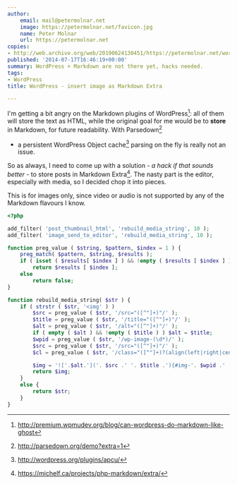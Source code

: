 ```yaml
---
author:
    email: mail@petermolnar.net
    image: https://petermolnar.net/favicon.jpg
    name: Peter Molnar
    url: https://petermolnar.net
copies:
- http://web.archive.org/web/20190624130451/https://petermolnar.net/wordpress-insert-image-as-markdown-extra/
published: '2014-07-17T16:46:19+00:00'
summary: WordPress + Markdown are not there yet, hacks needed.
tags:
- WordPress
title: WordPress - insert image as Markdown Extra

---
```


I'm getting a bit angry on the Markdown plugins of WordPress[^1]: all of
them will store the text as HTML, while the original goal for me would
be to **store** in Markdown, for future readability. With Parsedown[^2]
+ a persistent WordPress Object cache[^3] parsing on the fly is really
not an issue.

So as always, I need to come up with a solution - *a hack if that sounds
better* - to store posts in Markdown Extra[^4]. The nasty part is the
editor, especially with media, so I decided chop it into pieces.

This is for images only, since video or audio is not supported by any of
the Markdown flavours I know.

```php
<?php

add_filter( 'post_thumbnail_html', 'rebuild_media_string', 10 );
add_filter( 'image_send_to_editor', 'rebuild_media_string', 10 );

function preg_value ( $string, $pattern, $index = 1 ) {
    preg_match( $pattern, $string, $results );
    if ( isset ( $results[ $index ] ) && !empty ( $results [ $index ] ) )
        return $results [ $index ];
    else
        return false;
}

function rebuild_media_string( $str ) {
    if ( strstr ( $str, '<img' ) )
        $src = preg_value ( $str, '/src="([^"]+)"/' );
        $title = preg_value ( $str, '/title="([^"]+)"/' );
        $alt = preg_value ( $str, '/alt="([^"]+)"/' );
        if ( empty ( $alt ) && !empty ( $title ) ) $alt = $title;
        $wpid = preg_value ( $str, '/wp-image-(\d*)/' );
        $src = preg_value ( $str, '/src="([^"]+)"/' );
        $cl = preg_value ( $str, '/class="([^"]+)?(align(left|right|center))([^"]+)?"/', 2 );

        $img = '!['.$alt.']('. $src .' '. $title .'){#img-'. $wpid .' .'.$cl.'}';
        return $img;
    }
    else {
        return $str;
    }
}
```

[^1]: <http://premium.wpmudev.org/blog/can-wordpress-do-markdown-like-ghost>

[^2]: <http://parsedown.org/demo?extra=1>

[^3]: <http://wordpress.org/plugins/apcu/>

[^4]: <https://michelf.ca/projects/php-markdown/extra/>